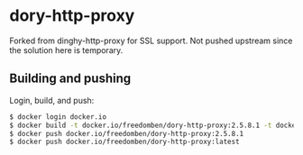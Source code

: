 # dory-http-proxy

Forked from dinghy-http-proxy for SSL support.  Not pushed upstream since the solution here is temporary.

## Building and pushing

Login, build, and push:

```bash
$ docker login docker.io
$ docker build -t docker.io/freedomben/dory-http-proxy:2.5.8.1 -t docker.io/freedomben/dory-http-proxy:latest .
$ docker push docker.io/freedomben/dory-http-proxy:2.5.8.1
$ docker push docker.io/freedomben/dory-http-proxy:latest
```
